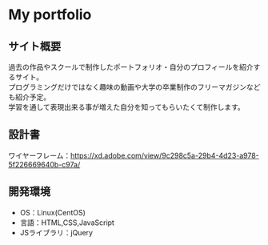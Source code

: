 # My portfolio

## サイト概要
過去の作品やスクールで制作したポートフォリオ・自分のプロフィールを紹介するサイト。  
プログラミングだけではなく趣味の動画や大学の卒業制作のフリーマガジンなども紹介予定。  
学習を通して表現出来る事が増えた自分を知ってもらいたくて制作します。

## 設計書
ワイヤーフレーム：https://xd.adobe.com/view/9c298c5a-29b4-4d23-a978-5f226669640b-c97a/

## 開発環境
- OS：Linux(CentOS)
- 言語：HTML,CSS,JavaScript
- JSライブラリ：jQuery
